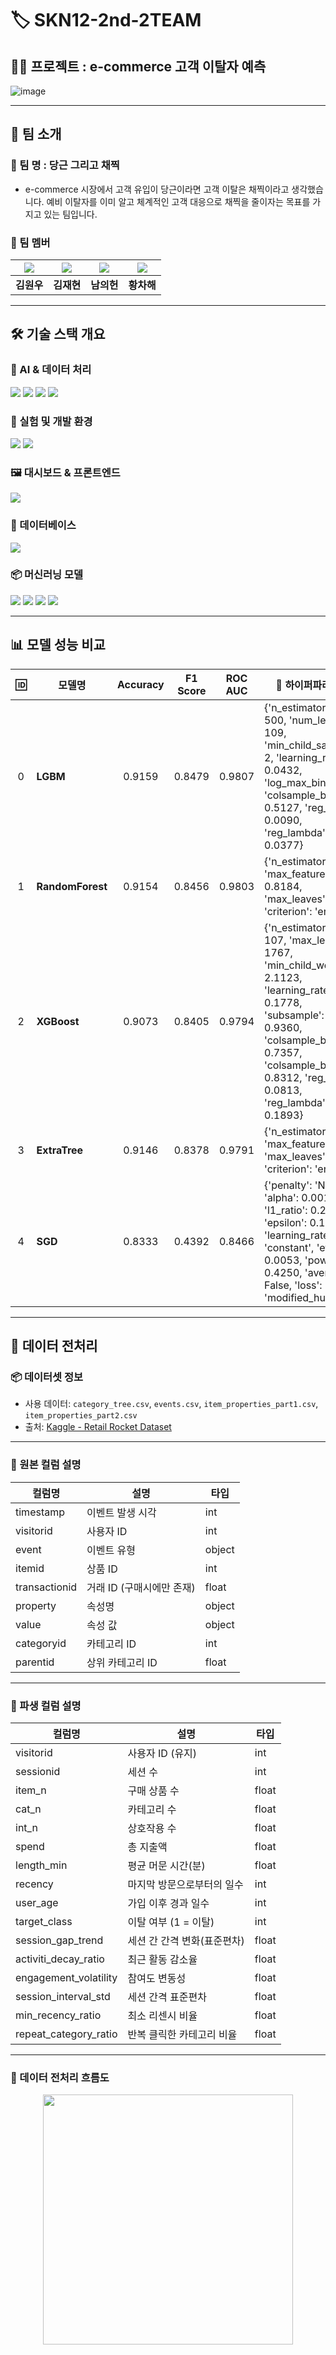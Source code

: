 # 🏷️ SKN12-2nd-2TEAM
## 👨‍💻 프로젝트 : e-commerce 고객 이탈자 예측 

![image](https://github.com/user-attachments/assets/d9136909-8301-4bb8-bdab-88c39b7afe91)




---
## 👀 팀 소개
### 🐰 팀 명 : 당근 그리고 채찍
- e-commerce 시장에서 고객 유입이 당근이라면 고객 이탈은 채찍이라고 생각했습니다. 예비 이탈자를 이미 알고 체계적인 고객 대응으로 채찍을 줄이자는 목표를 가지고 있는 팀입니다.
### 👥 팀 멤버

| ![](https://i.pinimg.com/236x/04/9d/5b/049d5b422b254da9edb8bebe2b2a79c4.jpg) | ![](https://i.pinimg.com/236x/04/9d/5b/049d5b422b254da9edb8bebe2b2a79c4.jpg) | ![](https://i.pinimg.com/236x/04/9d/5b/049d5b422b254da9edb8bebe2b2a79c4.jpg) | ![](https://i.pinimg.com/236x/04/9d/5b/049d5b422b254da9edb8bebe2b2a79c4.jpg) |
|:--:|:--:|:--:|:--:|
| **김원우** | **김재현** | **남의헌** | **황차해** |

---

## 🛠 기술 스택 개요

### 🧠 AI & 데이터 처리
<img src="https://img.shields.io/badge/Python-3776AB?style=for-the-badge&logo=python&logoColor=white">
<img src="https://img.shields.io/badge/Pandas-150458?style=for-the-badge&logo=pandas&logoColor=white">
<img src="https://img.shields.io/badge/Numpy-013243?style=for-the-badge&logo=numpy&logoColor=white">
<img src="https://img.shields.io/badge/Scikit--Learn-F7931E?style=for-the-badge&logo=scikit-learn&logoColor=white">

### 🧪 실험 및 개발 환경
<img src="https://img.shields.io/badge/Google%20Colab-F9AB00?style=for-the-badge&logo=googlecolab&logoColor=white">
<img src="https://img.shields.io/badge/Jupyter-F37626?style=for-the-badge&logo=jupyter&logoColor=white">

### 🖼 대시보드 & 프론트엔드
<img src="https://img.shields.io/badge/Streamlit-FF4B4B?style=for-the-badge&logo=streamlit&logoColor=white">

### 💾 데이터베이스
<img src="https://img.shields.io/badge/MySQL-4479A1?style=for-the-badge&logo=mysql&logoColor=white">

### 📦 머신러닝 모델
<img src="https://img.shields.io/badge/LightGBM-3C3C3C?style=for-the-badge&logo=lightgbm&logoColor=white">
<img src="https://img.shields.io/badge/XGBoost-EC0000?style=for-the-badge&logo=xgboost&logoColor=white">
<img src="https://img.shields.io/badge/RandomForest-00B050?style=for-the-badge">
<img src="https://img.shields.io/badge/SGDClassifier-006699?style=for-the-badge">

---

## 📊 모델 성능 비교

| 🆔 | 모델명         | Accuracy | F1 Score | ROC AUC | 🔧 하이퍼파라미터 |
|:--:|----------------|:--------:|:--------:|:-------:|------------------|
| 0  | **LGBM**       | 0.9159   | 0.8479   | 0.9807  | {'n_estimators': 500, 'num_leaves': 109, 'min_child_samples': 2, 'learning_rate': 0.0432, 'log_max_bin': 9, 'colsample_bytree': 0.5127, 'reg_alpha': 0.0090, 'reg_lambda': 0.0377} |
| 1  | **RandomForest** | 0.9154 | 0.8456   | 0.9803  | {'n_estimators': 40, 'max_features': 0.8184, 'max_leaves': 2236, 'criterion': 'entropy'} |
| 2  | **XGBoost**     | 0.9073  | 0.8405   | 0.9794  | {'n_estimators': 107, 'max_leaves': 1767, 'min_child_weight': 2.1123, 'learning_rate': 0.1778, 'subsample': 0.9360, 'colsample_bylevel': 0.7357, 'colsample_bytree': 0.8312, 'reg_alpha': 0.0813, 'reg_lambda': 0.1893} |
| 3  | **ExtraTree**   | 0.9146  | 0.8378   | 0.9791  | {'n_estimators': 9, 'max_features': 1.0, 'max_leaves': 4632, 'criterion': 'entropy'} |
| 4  | **SGD**         | 0.8333  | 0.4392   | 0.8466  | {'penalty': 'None', 'alpha': 0.0015, 'l1_ratio': 0.2418, 'epsilon': 0.1, 'learning_rate': 'constant', 'eta0': 0.0053, 'power_t': 0.4250, 'average': False, 'loss': 'modified_huber'} |

---

## 📂 데이터 전처리

### 📦 데이터셋 정보  
- 사용 데이터: `category_tree.csv`, `events.csv`, `item_properties_part1.csv`, `item_properties_part2.csv`  
- 출처: [Kaggle - Retail Rocket Dataset](https://www.kaggle.com/datasets/retailrocket/ecommerce-dataset)

---

### 📄 원본 컬럼 설명

| 컬럼명       | 설명                         | 타입    |
|--------------|------------------------------|---------|
| timestamp    | 이벤트 발생 시각             | int     |
| visitorid    | 사용자 ID                    | int     |
| event        | 이벤트 유형                  | object  |
| itemid       | 상품 ID                      | int     |
| transactionid| 거래 ID (구매시에만 존재)    | float   |
| property     | 속성명                       | object  |
| value        | 속성 값                      | object  |
| categoryid   | 카테고리 ID                  | int     |
| parentid     | 상위 카테고리 ID             | float   |

---

### 🧬 파생 컬럼 설명

| 컬럼명                | 설명                             | 타입    |
|-----------------------|----------------------------------|---------|
| visitorid             | 사용자 ID (유지)                 | int     |
| sessionid             | 세션 수                          | int     |
| item_n                | 구매 상품 수                     | float   |
| cat_n                 | 카테고리 수                      | float   |
| int_n                 | 상호작용 수                      | float   |
| spend                 | 총 지출액                        | float   |
| length_min            | 평균 머문 시간(분)               | float   |
| recency               | 마지막 방문으로부터의 일수       | int     |
| user_age              | 가입 이후 경과 일수              | int     |
| target_class          | 이탈 여부 (1 = 이탈)             | int     |
| session_gap_trend     | 세션 간 간격 변화(표준편차)      | float   |
| activiti_decay_ratio  | 최근 활동 감소율                 | float   |
| engagement_volatility | 참여도 변동성                    | float   |
| session_interval_std  | 세션 간격 표준편차               | float   |
| min_recency_ratio     | 최소 리센시 비율                 | float   |
| repeat_category_ratio | 반복 클릭한 카테고리 비율        | float   |

---

### 🔁 데이터 전처리 흐름도

<p align="center">
  <img src="https://cdn.discordapp.com/attachments/1361611376614707345/1362653548663406682/image.png?ex=68032d82&is=6801dc02&hm=b50626e7f6b16c731831baaf68f5c88e43250a8c3be96cbdaa0f11900512440c&" width="400" height="400">
</p>
